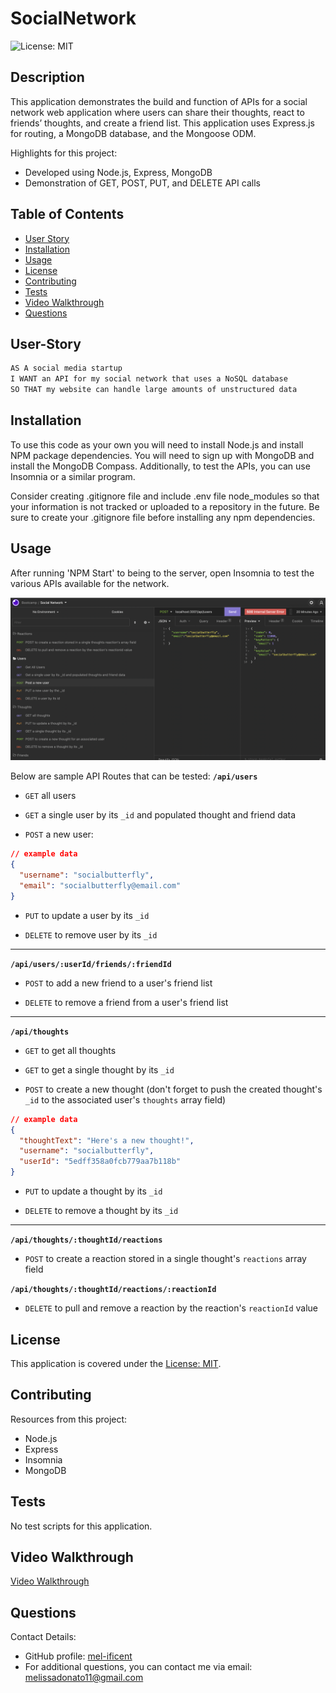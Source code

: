 # SocialNetwork
![License: MIT](https://img.shields.io/badge/License-MIT-yellow.svg)

## Description
This application demonstrates the build and function of APIs for a social network web application where users can share their thoughts, react to friends’ thoughts, and create a friend list. This application uses Express.js for routing, a MongoDB database, and the Mongoose ODM. 

Highlights for this project:
- Developed using Node.js, Express, MongoDB
- Demonstration of GET, POST, PUT, and DELETE API calls 

## Table of Contents
- [User Story](#user-story)
- [Installation](#installation)
- [Usage](#usage)
- [License](#license)
- [Contributing](#contributing)
- [Tests](#tests)
- [Video Walkthrough](#video-walkthrough)
- [Questions](#questions)

## User-Story

```md
AS A social media startup
I WANT an API for my social network that uses a NoSQL database
SO THAT my website can handle large amounts of unstructured data
```
## Installation
To use this code as your own you will need to install Node.js and install NPM package dependencies. You will need to sign up with MongoDB and install the MongoDB Compass.  Additionally, to test the APIs, you can use Insomnia or a similar program.

Consider creating .gitignore file and include .env file node_modules so that your information is not tracked or uploaded to a repository in the future. Be sure to create your .gitignore file before installing any npm dependencies.


## Usage
After running 'NPM Start' to being to the server, open Insomnia to test the various APIs available for the network.

![InsomniaDemo](assets/images/insomnia.jpg)

Below are sample API Routes that can be tested:
**`/api/users`**

* `GET` all users

* `GET` a single user by its `_id` and populated thought and friend data

* `POST` a new user:

```json
// example data
{
  "username": "socialbutterfly",
  "email": "socialbutterfly@email.com"
}
```

* `PUT` to update a user by its `_id`

* `DELETE` to remove user by its `_id`

---

**`/api/users/:userId/friends/:friendId`**

* `POST` to add a new friend to a user's friend list

* `DELETE` to remove a friend from a user's friend list

---

**`/api/thoughts`**

* `GET` to get all thoughts

* `GET` to get a single thought by its `_id`

* `POST` to create a new thought (don't forget to push the created thought's `_id` to the associated user's `thoughts` array field)

```json
// example data
{
  "thoughtText": "Here's a new thought!",
  "username": "socialbutterfly",
  "userId": "5edff358a0fcb779aa7b118b"
}
```

* `PUT` to update a thought by its `_id`

* `DELETE` to remove a thought by its `_id`

---

**`/api/thoughts/:thoughtId/reactions`**

* `POST` to create a reaction stored in a single thought's `reactions` array field

**`/api/thoughts/:thoughtId/reactions/:reactionId`**
* `DELETE` to pull and remove a reaction by the reaction's `reactionId` value


## License
This application is covered under the [License: MIT](https://opensource.org/licenses/MIT).


## Contributing
Resources from this project:
- Node.js
- Express
- Insomnia
- MongoDB


## Tests
No test scripts for this application.


## Video Walkthrough
[Video Walkthrough](https://watch.screencastify.com/v/X2TpFVYr77A1noxnIm53)

## Questions
Contact Details:

- GitHub profile: [mel-ificent](https://github.com/mel-ificent)
- For additional questions, you can contact me via email: melissadonato11@gmail.com